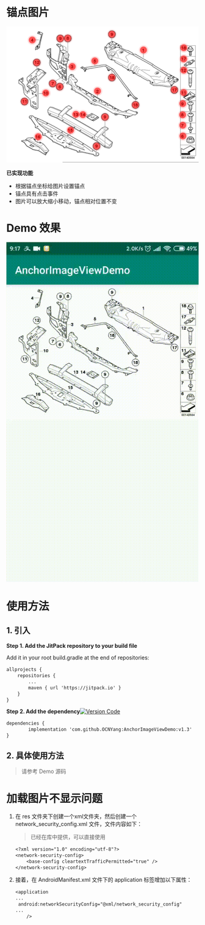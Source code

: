 # 锚点图片

![示意图](https://github.com/OCNYang/AnchorImageViewDemo/raw/master/imgs/part.png)

**已实现功能**  

* 根据锚点坐标给图片设置锚点
* 锚点具有点击事件
* 图片可以放大缩小移动，锚点相对位置不变


# Demo 效果

![Demo 效果](https://github.com/OCNYang/AnchorImageViewDemo/raw/master/imgs/demo.gif)

# 使用方法

## 1. 引入

**Step 1. Add the JitPack repository to your build file**  

Add it in your root build.gradle at the end of repositories:

```
allprojects {
    repositories {
        ...
        maven { url 'https://jitpack.io' }
    }
}
```
	
**Step 2. Add the dependency**[![Version Code](https://img.shields.io/badge/Version%20Code-1.3-brightgreen.svg)](https://github.com/OCNYang/AnchorImageViewDemo/releases)    

```
dependencies {
        implementation 'com.github.OCNYang:AnchorImageViewDemo:v1.3'
}
```


## 2. 具体使用方法

> 请参考 Demo 源码

# 加载图片不显示问题

1. 在 res 文件夹下创建一个xml文件夹，然后创建一个 network_security_config.xml 文件，文件内容如下：

    > 已经在库中提供，可以直接使用
    
    ```
    <?xml version="1.0" encoding="utf-8"?>
    <network-security-config>
        <base-config cleartextTrafficPermitted="true" />
    </network-security-config>
    ```

2. 接着，在 AndroidManifest.xml 文件下的 application 标签增加以下属性：

    ```
    <application
    ...
     android:networkSecurityConfig="@xml/network_security_config"
    ...
        />
    ```